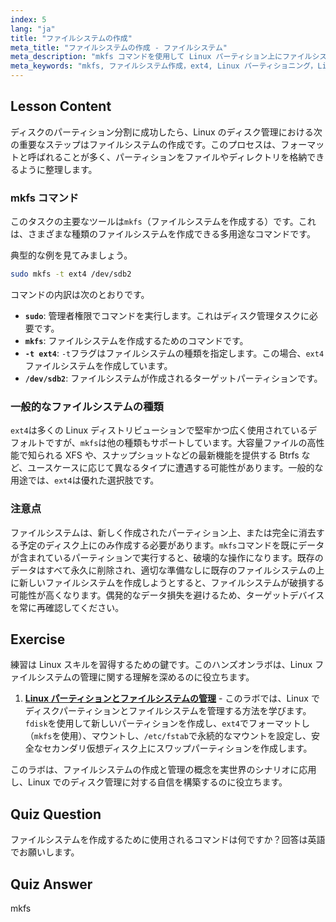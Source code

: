 ```yaml
---
index: 5
lang: "ja"
title: "ファイルシステムの作成"
meta_title: "ファイルシステムの作成 - ファイルシステム"
meta_description: "mkfs コマンドを使用して Linux パーティション上にファイルシステムを作成する方法を学びます。この初心者向けガイドでは、ディスク管理、ext4 によるフォーマット、および Linux パーティショニングの必須手順を解説します。"
meta_keywords: "mkfs, ファイルシステム作成，ext4, Linux パーティショニング，Linux チュートリアル，初心者 Linux, ディスク管理，Linux ガイド，Linux ディスクフォーマット"
---
```


## Lesson Content

ディスクのパーティション分割に成功したら、Linux のディスク管理における次の重要なステップはファイルシステムの作成です。このプロセスは、フォーマットと呼ばれることが多く、パーティションをファイルやディレクトリを格納できるように整理します。

### mkfs コマンド

このタスクの主要なツールは`mkfs`（ファイルシステムを作成する）です。これは、さまざまな種類のファイルシステムを作成できる多用途なコマンドです。

典型的な例を見てみましょう。

```bash
sudo mkfs -t ext4 /dev/sdb2
```

コマンドの内訳は次のとおりです。

- **`sudo`**: 管理者権限でコマンドを実行します。これはディスク管理タスクに必要です。
- **`mkfs`**: ファイルシステムを作成するためのコマンドです。
- **`-t ext4`**: `-t`フラグはファイルシステムの種類を指定します。この場合、`ext4`ファイルシステムを作成しています。
- **`/dev/sdb2`**: ファイルシステムが作成されるターゲットパーティションです。

### 一般的なファイルシステムの種類

`ext4`は多くの Linux ディストリビューションで堅牢かつ広く使用されているデフォルトですが、`mkfs`は他の種類もサポートしています。大容量ファイルの高性能で知られる XFS や、スナップショットなどの最新機能を提供する Btrfs など、ユースケースに応じて異なるタイプに遭遇する可能性があります。一般的な用途では、`ext4`は優れた選択肢です。

### 注意点

ファイルシステムは、新しく作成されたパーティション上、または完全に消去する予定のディスク上にのみ作成する必要があります。`mkfs`コマンドを既にデータが含まれているパーティションで実行すると、破壊的な操作になります。既存のデータはすべて永久に削除され、適切な準備なしに既存のファイルシステムの上に新しいファイルシステムを作成しようとすると、ファイルシステムが破損する可能性が高くなります。偶発的なデータ損失を避けるため、ターゲットデバイスを常に再確認してください。

## Exercise

練習は Linux スキルを習得するための鍵です。このハンズオンラボは、Linux ファイルシステムの管理に関する理解を深めるのに役立ちます。

1.  **[Linux パーティションとファイルシステムの管理](https://labex.io/ja/labs/comptia-manage-linux-partitions-and-filesystems-590845)** - このラボでは、Linux でディスクパーティションとファイルシステムを管理する方法を学びます。`fdisk`を使用して新しいパーティションを作成し、`ext4`でフォーマットし（`mkfs`を使用）、マウントし、`/etc/fstab`で永続的なマウントを設定し、安全なセカンダリ仮想ディスク上にスワップパーティションを作成します。

このラボは、ファイルシステムの作成と管理の概念を実世界のシナリオに応用し、Linux でのディスク管理に対する自信を構築するのに役立ちます。

## Quiz Question

ファイルシステムを作成するために使用されるコマンドは何ですか？回答は英語でお願いします。

## Quiz Answer

mkfs
